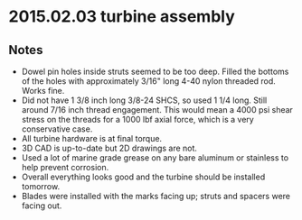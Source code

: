2015.02.03 turbine assembly
===========================

Notes
-----

  * Dowel pin holes inside struts seemed to be too deep. Filled the bottoms
    of the holes with approximately 3/16" long 4-40 nylon threaded rod.
    Works fine. 
  * Did not have 1 3/8 inch long 3/8-24 SHCS, so used 1 1/4 long. Still 
    around 7/16 inch thread engagement. This would mean a 4000 psi shear
    stress on the threads for a 1000 lbf axial force, which is a very conservative
    case.
  * All turbine hardware is at final torque.
  * 3D CAD is up-to-date but 2D drawings are not. 
  * Used a lot of marine grade grease on any bare aluminum or stainless to help
    prevent corrosion. 
  * Overall everything looks good and the turbine should be installed 
    tomorrow.
  * Blades were installed with the marks facing up; struts and spacers were
    facing out.


